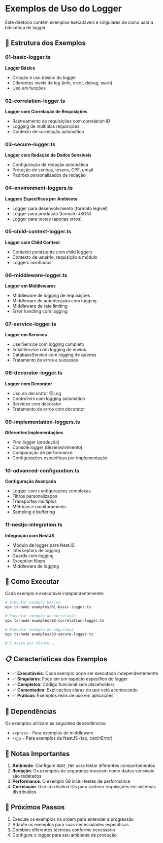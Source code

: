 # Exemplos de Uso do Logger

Este diretório contém exemplos executáveis e singulares de como usar a biblioteca de logger.

## 📁 Estrutura dos Exemplos

### 01-basic-logger.ts
**Logger Básico**
- Criação e uso básico do logger
- Diferentes níveis de log (info, error, debug, warn)
- Uso em funções

### 02-correlation-logger.ts
**Logger com Correlação de Requisições**
- Rastreamento de requisições com correlation ID
- Logging de múltiplas requisições
- Contexto de correlação automático

### 03-secure-logger.ts
**Logger com Redação de Dados Sensíveis**
- Configuração de redação automática
- Proteção de senhas, tokens, CPF, email
- Padrões personalizados de redação

### 04-environment-loggers.ts
**Loggers Específicos por Ambiente**
- Logger para desenvolvimento (formato legível)
- Logger para produção (formato JSON)
- Logger para testes (apenas erros)

### 05-child-context-logger.ts
**Logger com Child Context**
- Contexto persistente com child loggers
- Contexto de usuário, requisição e módulo
- Loggers aninhados

### 06-middleware-logger.ts
**Logger em Middlewares**
- Middleware de logging de requisições
- Middleware de autenticação com logging
- Middleware de rate limiting
- Error handling com logging

### 07-service-logger.ts
**Logger em Services**
- UserService com logging completo
- EmailService com logging de envios
- DatabaseService com logging de queries
- Tratamento de erros e sucessos

### 08-decorator-logger.ts
**Logger com Decorator**
- Uso do decorator @Log
- Controllers com logging automático
- Services com decorator
- Tratamento de erros com decorator

### 09-implementation-loggers.ts
**Diferentes Implementações**
- Pino logger (produção)
- Console logger (desenvolvimento)
- Comparação de performance
- Configurações específicas por implementação

### 10-advanced-configuration.ts
**Configuração Avançada**
- Logger com configurações complexas
- Filtros personalizados
- Transportes múltiplos
- Métricas e monitoramento
- Sampling e buffering

### 11-nestjs-integration.ts
**Integração com NestJS**
- Módulo de logger para NestJS
- Interceptors de logging
- Guards com logging
- Exception filters
- Middleware de logging

## 🚀 Como Executar

Cada exemplo é executável independentemente:

```bash
# Executar exemplo básico
npx ts-node examples/01-basic-logger.ts

# Executar exemplo de correlação
npx ts-node examples/02-correlation-logger.ts

# Executar exemplo de segurança
npx ts-node examples/03-secure-logger.ts

# E assim por diante...
```

## 📋 Características dos Exemplos

- ✅ **Executáveis**: Cada exemplo pode ser executado independentemente
- ✅ **Singulares**: Foco em um aspecto específico do logger
- ✅ **Completos**: Código funcional sem placeholders
- ✅ **Comentados**: Explicações claras do que está acontecendo
- ✅ **Práticos**: Exemplos reais de uso em aplicações

## 🔧 Dependências

Os exemplos utilizam as seguintes dependências:

- `express` - Para exemplos de middleware
- `rxjs` - Para exemplos de NestJS (tap, catchError)

## 📝 Notas Importantes

1. **Ambiente**: Configure `NODE_ENV` para testar diferentes comportamentos
2. **Redação**: Os exemplos de segurança mostram como dados sensíveis são redatados
3. **Performance**: O exemplo 09 inclui testes de performance
4. **Correlação**: Use correlation IDs para rastrear requisições em sistemas distribuídos

## 🎯 Próximos Passos

1. Execute os exemplos na ordem para entender a progressão
2. Adapte os exemplos para suas necessidades específicas
3. Combine diferentes técnicas conforme necessário
4. Configure o logger para seu ambiente de produção
